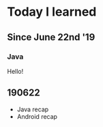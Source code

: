 # Today I learned

## Since June 22nd '19

### Java
Hello!


## 190622
* Java recap
* Android recap

